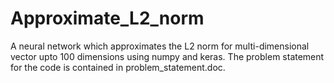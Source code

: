 # Approximate_L2_norm
A neural network which approximates the L2 norm for multi-dimensional vector upto 100 dimensions using numpy and keras.
The problem statement for the code is contained in problem_statement.doc.

